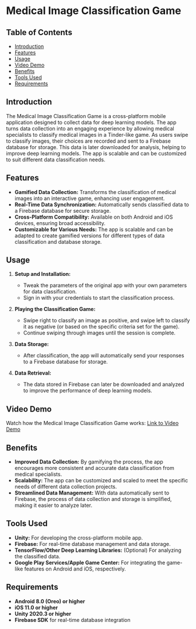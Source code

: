 # Medical Image Classification Game

## Table of Contents
- [Introduction](#introduction)
- [Features](#features)
- [Usage](#usage)
- [Video Demo](#video-demo)
- [Benefits](#benefits)
- [Tools Used](#tools-used)
- [Requirements](#requirements)


## Introduction
The Medical Image Classification Game is a cross-platform mobile application designed to collect data for deep learning models. The app turns data collection into an engaging experience by allowing medical specialists to classify medical images in a Tinder-like game. As users swipe to classify images, their choices are recorded and sent to a Firebase database for storage. This data is later downloaded for analysis, helping to improve deep learning models. The app is scalable and can be customized to suit different data classification needs.

## Features
- **Gamified Data Collection:** Transforms the classification of medical images into an interactive game, enhancing user engagement.
- **Real-Time Data Synchronization:** Automatically sends classified data to a Firebase database for secure storage.
- **Cross-Platform Compatibility:** Available on both Android and iOS devices, ensuring broad accessibility.
- **Customizable for Various Needs:** The app is scalable and can be adapted to create gamified versions for different types of data classification and database storage.

## Usage
1. **Setup and Installation:**
   - Tweak the parameters of the original app with your own parameters for data classification.
   - Sign in with your credentials to start the classification process.

2. **Playing the Classification Game:**
   - Swipe right to classify an image as positive, and swipe left to classify it as negative (or based on the specific criteria set for the game).
   - Continue swiping through images until the session is complete.

3. **Data Storage:**
   - After classification, the app will automatically send your responses to a Firebase database for storage.

4. **Data Retrieval:**
   - The data stored in Firebase can later be downloaded and analyzed to improve the performance of deep learning models.

## Video Demo
Watch how the Medical Image Classification Game works: [Link to Video Demo](#)

## Benefits
- **Improved Data Collection:** By gamifying the process, the app encourages more consistent and accurate data classification from medical specialists.
- **Scalability:** The app can be customized and scaled to meet the specific needs of different data collection projects.
- **Streamlined Data Management:** With data automatically sent to Firebase, the process of data collection and storage is simplified, making it easier to analyze later.



## Tools Used
- **Unity:** For developing the cross-platform mobile app.
- **Firebase:** For real-time database management and data storage.
- **TensorFlow/Other Deep Learning Libraries:** (Optional) For analyzing the classified data.
- **Google Play Services/Apple Game Center:** For integrating the game-like features on Android and iOS, respectively.

## Requirements
- **Android 8.0 (Oreo) or higher**
- **iOS 11.0 or higher**
- **Unity 2020.3 or higher**
- **Firebase SDK** for real-time database integration



